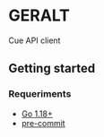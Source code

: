 # GERALT
Cue API client

## Getting started

### Requeriments

- [Go 1.18+](https://go.dev/dl/)
- [pre-commit](https://pre-commit.com/)

